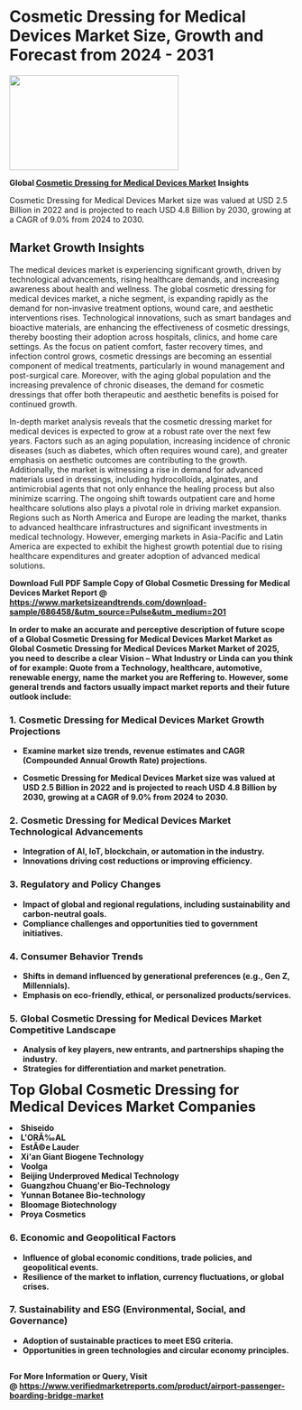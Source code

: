 <H1>Cosmetic Dressing for Medical Devices Market Size, Growth and Forecast from 2024 - 2031</H1><img class="aligncenter size-medium wp-image-584254" src="https://thirdeyenews.in/wp-content/uploads/2024/09/Global-Market-Research-300x168.jpeg" alt="" width="300" height="168" /><p><strong>Global&nbsp;<a href="https://www.marketsizeandtrends.com/download-sample/686458/&amp;utm_source=Pulse&amp;utm_medium=201">Cosmetic Dressing for Medical Devices Market</a> Insights</strong></p><p>Cosmetic Dressing for Medical Devices Market size was valued at USD 2.5 Billion in 2022 and is projected to reach USD 4.8 Billion by 2030, growing at a CAGR of 9.0% from 2024 to 2030.</p><p><h2>Market Growth Insights</h2> <p>The medical devices market is experiencing significant growth, driven by technological advancements, rising healthcare demands, and increasing awareness about health and wellness. The global cosmetic dressing for medical devices market, a niche segment, is expanding rapidly as the demand for non-invasive treatment options, wound care, and aesthetic interventions rises. Technological innovations, such as smart bandages and bioactive materials, are enhancing the effectiveness of cosmetic dressings, thereby boosting their adoption across hospitals, clinics, and home care settings. As the focus on patient comfort, faster recovery times, and infection control grows, cosmetic dressings are becoming an essential component of medical treatments, particularly in wound management and post-surgical care. Moreover, with the aging global population and the increasing prevalence of chronic diseases, the demand for cosmetic dressings that offer both therapeutic and aesthetic benefits is poised for continued growth.</p> <p><strong></strong></p> <p>In-depth market analysis reveals that the cosmetic dressing market for medical devices is expected to grow at a robust rate over the next few years. Factors such as an aging population, increasing incidence of chronic diseases (such as diabetes, which often requires wound care), and greater emphasis on aesthetic outcomes are contributing to the growth. Additionally, the market is witnessing a rise in demand for advanced materials used in dressings, including hydrocolloids, alginates, and antimicrobial agents that not only enhance the healing process but also minimize scarring. The ongoing shift towards outpatient care and home healthcare solutions also plays a pivotal role in driving market expansion. Regions such as North America and Europe are leading the market, thanks to advanced healthcare infrastructures and significant investments in medical technology. However, emerging markets in Asia-Pacific and Latin America are expected to exhibit the highest growth potential due to rising healthcare expenditures and greater adoption of advanced medical solutions.</p> <p><strong></p><p><span class=""><strong>Download Full PDF Sample Copy of Global Cosmetic Dressing for Medical Devices Market Report</strong> @ <a href="https://www.marketsizeandtrends.com/download-sample/686458/&amp;utm_source=Pulse&amp;utm_medium=201" target="_blank">https://www.marketsizeandtrends.com/download-sample/686458/&amp;utm_source=Pulse&amp;utm_medium=201</a></span></p><p>In order to make an accurate and perceptive description of future scope of a Global&nbsp;Cosmetic Dressing for Medical Devices Market Market as Global&nbsp;Cosmetic Dressing for Medical Devices Market Market of 2025, you need to describe a clear Vision &ndash; What Industry or Linda can you think of for example: Quote from a Technology, healthcare, automotive, renewable energy, name the market you are Reffering to. However, some general trends and factors usually impact market reports and their future outlook include:</p><h3>1.&nbsp;<strong>Cosmetic Dressing for Medical Devices Market Growth Projections</strong></h3><ul><li>Examine market size trends, revenue estimates and CAGR (Compounded Annual Growth Rate) projections.</li><li><p>Cosmetic Dressing for Medical Devices Market size was valued at USD 2.5 Billion in 2022 and is projected to reach USD 4.8 Billion by 2030, growing at a CAGR of 9.0% from 2024 to 2030.</p></li></ul><h3>2.&nbsp;<strong>Cosmetic Dressing for Medical Devices Market Technological Advancements</strong></h3><ul><li>Integration of AI, IoT, blockchain, or automation in the industry.</li><li>Innovations driving cost reductions or improving efficiency.</li></ul><h3>3.&nbsp;<strong>Regulatory and Policy Changes</strong></h3><ul><li>Impact of global and regional regulations, including sustainability and carbon-neutral goals.</li><li>Compliance challenges and opportunities tied to government initiatives.</li></ul><h3>4.&nbsp;<strong>Consumer Behavior Trends</strong></h3><ul><li>Shifts in demand influenced by generational preferences (e.g., Gen Z, Millennials).</li><li>Emphasis on eco-friendly, ethical, or personalized products/services.</li></ul><h3>5.&nbsp;<strong>Global Cosmetic Dressing for Medical Devices Market Competitive Landscape</strong></h3><ul><li>Analysis of key players, new entrants, and partnerships shaping the industry.</li><li>Strategies for differentiation and market penetration.</li></ul><p data-pm-slice="1 1 []"><span style="color: inherit; font-family: inherit; font-size: 25px;">Top Global Cosmetic Dressing for Medical Devices Market Companies</span></p><div class="" data-test-id=""><p><li>Shiseido</li><li> L'ORÃ‰AL</li><li> EstÃ©e Lauder</li><li> Xi'an Giant Biogene Technology</li><li> Voolga</li><li> Beijing Underproved Medical Technology</li><li> Guangzhou Chuang'er Bio-Technology</li><li> Yunnan Botanee Bio-technology</li><li> Bloomage Biotechnology</li><li> Proya Cosmetics</li></p></div><h3>6.&nbsp;<strong>Economic and Geopolitical Factors</strong></h3><ul><li>Influence of global economic conditions, trade policies, and geopolitical events.</li><li>Resilience of the market to inflation, currency fluctuations, or global crises.</li></ul><h3>7.&nbsp;<strong>Sustainability and ESG (Environmental, Social, and Governance)</strong></h3><ul><li>Adoption of sustainable practices to meet ESG criteria.</li><li>Opportunities in green technologies and circular economy principles.</li></ul><h2><strong style="font-size: 14px;">For More Information or Query, Visit @&nbsp;</strong><a style="background-color: #ffffff; font-size: 14px;" href="https://www.marketsizeandtrends.com/report/cosmetic-dressing-for-medical-devices-market/" target="_blank">https://www.verifiedmarketreports.com/product/airport-passenger-boarding-bridge-market</a></h2>
